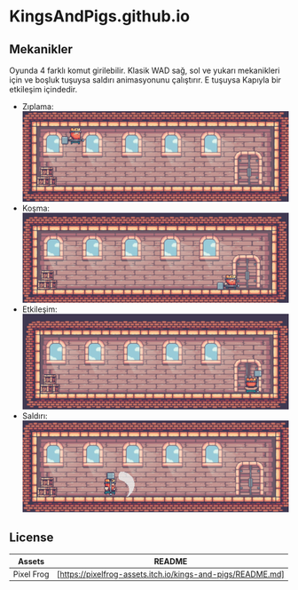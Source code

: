 # KingsAndPigs.github.io

## Mekanikler

Oyunda 4 farklı komut girilebilir. Klasik WAD sağ, sol ve yukarı mekanikleri için ve boşluk tuşuysa saldırı animasyonunu çalıştırır. E tuşuysa Kapıyla bir etkileşim içindedir. 

- Zıplama:
  </br>
 ![brief description](pressW.png)
  </br>
- Koşma:
  </br>
 ![brief description](pressA.png)
  </br>
- Etkileşim:
  </br>
 ![brief description](pressE.png)
  </br>
- Saldırı:
  </br>
 ![brief description](pressSpace.png)
  </br>

## License
| Assets | README |
| ------ | ------ |
| Pixel Frog | [https://pixelfrog-assets.itch.io/kings-and-pigs/README.md] |
